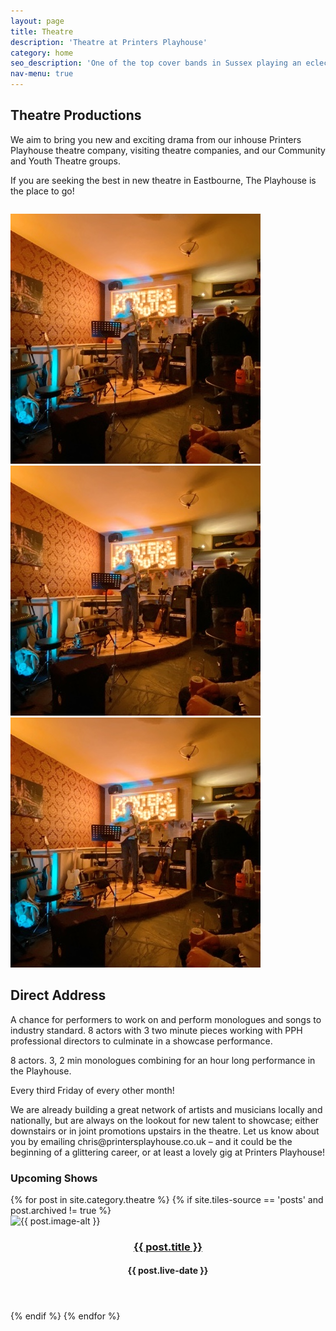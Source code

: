 ```yaml
---
layout: page
title: Theatre
description: 'Theatre at Printers Playhouse'
category: home
seo_description: 'One of the top cover bands in Sussex playing an eclectic, electric playlist from five decades of rock, pop, funk and blues. Find out more about the band.'
nav-menu: true
---
```


<!-- Main -->
<div id="main" class="alt">



<!-- Intro -->
<section id="intro" style="margin-top:2em;">
	<div class="inner">
		<h2>Theatre Productions</h2>
		<p>We aim to bring you new and exciting drama from our inhouse Printers Playhouse theatre company, visiting theatre companies, and our Community and Youth Theatre groups.</p>
    <p>If you are seeking the best in new theatre in Eastbourne, The Playhouse is the place to go!</p>
	</div>
</section>

<section id="image grid" style="margin-top:2em;">
  <div class="row 100% uniform">
    <div class="4u">
      <img src="/assets/images/default--open-stage.jpg" />
    </div>
    <div class="4u">
      <img src="/assets/images/default--open-stage.jpg" />
    </div>
    <div class="4u">
      <img src="/assets/images/default--open-stage.jpg" />
    </div>
  </div>
</section>

<section id="intro" style="margin-top:2em;">
  <div class="inner">
    <h2>Direct Address</h2>
    <p>A chance for performers to work on and perform monologues and songs to industry standard. 8 actors with 3 two minute pieces working with PPH professional directors to culminate in a showcase performance.</p>
    <p>8 actors. 3, 2 min monologues combining for an hour long performance in the Playhouse.</p>
    <p>Every third Friday of every other month!</p>
    <p>We are already building a great network of artists and musicians locally and nationally, but are always on the lookout for new talent to showcase; either downstairs or in joint promotions upstairs in the theatre. Let us know about you by emailing chris@printersplayhouse.co.uk – and it could be the beginning of a glittering career, or at least a lovely gig at Printers Playhouse!</p>
  </div>
</section>

<!-- About -->	
<div class="innersmall">
	<h3 style="text-transform: capitalize;">Upcoming Shows</h3>
</div>
<section id="two" class="tiles">
  {% for post in site.category.theatre %}
  {% if site.tiles-source == 'posts' and post.archived != true %}
  <article>
    <span class="image">
      <img src="{{ post.image }}" alt="{{ post.image-alt }}" />
    </span>
    <header>
      <h3><a href="{{ post.url  | relative_url }}" class="link">{{ post.title }}</a></h3>
      <h4>{{ post.live-date }}</h4>
    </header>
  </article>
  {% endif %}
  {% endfor %}
</section>
